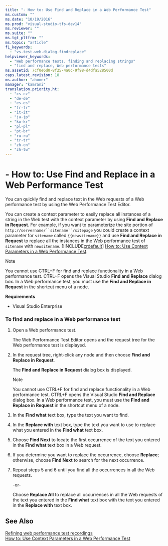 ```yaml
---
title: "- How to: Use Find and Replace in a Web Performance Test"
ms.custom: ""
ms.date: "10/19/2016"
ms.prod: "visual-studio-tfs-dev14"
ms.reviewer: ""
ms.suite: ""
ms.tgt_pltfrm: ""
ms.topic: "article"
f1_keywords: 
  - "vs.test.web.dialog.findreplace"
helpviewer_keywords: 
  - "Web performance tests, finding and replacing strings"
  - "find and replace, Web performance tests"
ms.assetid: 7cf0e6d0-8f25-4a0c-9f98-d4dfa528500d
caps.latest.revision: 18
ms.author: "ahomer"
manager: "kamrani"
translation.priority.ht: 
  - "cs-cz"
  - "de-de"
  - "es-es"
  - "fr-fr"
  - "it-it"
  - "ja-jp"
  - "ko-kr"
  - "pl-pl"
  - "pt-br"
  - "ru-ru"
  - "tr-tr"
  - "zh-cn"
  - "zh-tw"
---
```

# - How to: Use Find and Replace in a Web Performance Test
You can quickly find and replace text in the Web requests of a Web performance test by using the Web Performance Test Editor.  
  
 You can create a context parameter to easily replace all instances of a string in the Web test with the context parameter by using **Find and Replace in Request**. For example, if you want to parameterize the site portion of `http://servername/``sitename``/sitepage` you could create a context parameter for `sitename` called `{{newsitename}}` and use **Find and Replace in Request** to replace all the instances in the Web performance test of `sitename` with `newsitename`. [!INCLUDE[crdefault](../code-quality/includes/crdefault_md.md)] [How to: Use Context Parameters in a Web Performance Test](../test_notintoc/how-to--use-context-parameters-in-a-web-performance-test.md).  
  
> [!NOTE]
>  You cannot use CTRL+F for find and replace functionality in a Web performance test. CTRL+F opens the Visual Studio **Find and Replace** dialog box. In a Web performance test, you must use the **Find and Replace in Request** in the shortcut menu of a node.  
  
 **Requirements**  
  
-   Visual Studio Enterprise  
  
### To find and replace in a Web performance test  
  
1.  Open a Web performance test.  
  
     The Web Performance Test Editor opens and the request tree for the Web performance test is displayed.  
  
2.  In the request tree, right-click any node and then choose **Find and Replace in Request**.  
  
     The **Find and Replace in Request** dialog box is displayed.  
  
    > [!NOTE]
    >  You cannot use CTRL+F for find and replace functionality in a Web performance test. CTRL+F opens the Visual Studio **Find and Replace** dialog box. In a Web performance test, you must use the **Find and Replace in Request** in the shortcut menu of a node.  
  
3.  In the **Find what** text box, type the text you want to find.  
  
4.  In the **Replace with** text box, type the text you want to use to replace what you entered in the **Find what** text box.  
  
5.  Choose **Find Next** to locate the first occurrence of the text you entered in the **Find what** text box in a Web request.  
  
6.  If you determine you want to replace the occurrence, choose **Replace**; otherwise, choose **Find Next** to search for the next occurrence.  
  
7.  Repeat steps 5 and 6 until you find all the occurrences in all the Web requests.  
  
     -or-  
  
     Choose **Replace All** to replace all occurrences in all the Web requests of the text you entered in the **Find what** text box with the text you entered in the **Replace with** text box.  
  
## See Also  
 [Refining web performance test recordings](../test_notintoc/refining-web-performance-test-recordings.md)   
 [How to: Use Context Parameters in a Web Performance Test](../test_notintoc/how-to--use-context-parameters-in-a-web-performance-test.md)